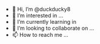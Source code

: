 - 👋 Hi, I’m @duckducky8
- 👀 I’m interested in ...
- 🌱 I’m currently learning in
- 💞️ I’m looking to collaborate on ...
- 📫 How to reach me ...

<!---
duckducky8/duckducky8 is a ✨ special ✨ repository because its `README.md` (this file) appears on your GitHub profile.
You can click the Preview link to take a look at your changes.
--->
